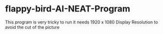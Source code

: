 # flappy-bird-AI-NEAT-Program
This program is very tricky to run it needs 1920 x 1080 Display Resolution to avoid the cut of the picture
